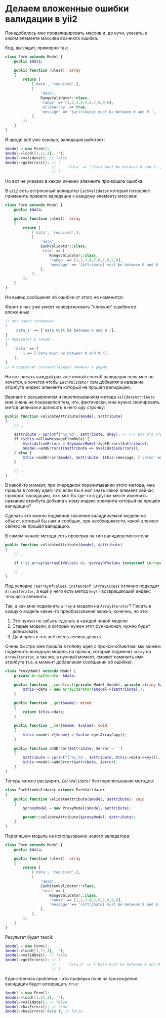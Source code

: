# Делаем вложенные ошибки валидации в yii2

Понадобилось мне провалидировать массив и, до кучи, указать, в каком элементе массива возникла ошибка.

Код, выглядит, примерно так:

```php
class Form extends Model {
    public $data;

    public function rules(): array
    {
        return [
            ['data', 'required',],
            [
                'data',
                RangeValidator::class,
                'range' => [1,2,3,4,5,6,7,8,9,0],
                'allowArray' => true,
                'message' => '{attribute} must be between 0 and 9.',
            ],
        ];
    }
}
```

И вроде всё уже хорошо, валидация работает:

```php
$model = new Form();
$model->load([1,11,3], '');
$model->validate(); // false
$model->getErrors(); // [
                     //     'data' => ['Data must be between 0 and 9.']
                     // ]
```

Но вот не указано в каком именно элементе произошла ошибка.

В `yii2` есть встроенный валидатор `EachValidator` который позволяет применить правило валидации к каждому элементу массива:

```php
class Form extends Model {
    public $data;

    public function rules(): array
    {
        return [
            ['data', 'required',],
            [
                'data',
                EachValidator::class,
                'rule' => [
                    RangeValidator::class,
                    'range' => [1,2,3,4,5,6,7,8,9,0],
                    'message' => '{attribute} must be between 0 and 9.',
                ],
            ],
        ];
    }
}
``` 

Но вывод сообщения об ошибке от этого не изменится.

Фронт у нас уже умеет конвертировать "плоские" ошибки во вложенные:

```php
// вот такое сообщение
[
    'data_1' => ['Data must be between 0 and 9.'],
]
// превратит в такое:
[
    'data' => [
        1 => ['Data must be between 0 and 9.'],
    ],
]
// и подсветит соответствующий элемент в форме.
```

Но вот писать каждый раз кастомный способ валидации поля мне не хочется, а хочется чтобы `EachValidator` сам добавлял в название атрибута индекс элемента который не прошёл валидацию.

Вариант с расширением и переписыванием метода `validateAttribute` мне очень не понравился тем, что, фактически, мне нужно скопировать метод целиком и дописать в него оду строчку:

```php
public function validateAttribute($model, $attribute)
{
    // ...

    $attribute = sprintf('%s_%d', $attribute, $key); // <-- вот эта строчка
    if ($this->allowMessageFromRule) {
        $validationErrors = $dynamicModel->getErrors($attribute);
        $model->addErrors([$attribute => $validationErrors]);
    } else {
        $this->addError($model, $attribute, $this->message, ['value' => $v]);
    }

    // ...
}
```

В какой-то момент, при очередном перечитывании этого метода, мне пришла в голову идея: что если бы я мог знать какой элемент сейчас проходит валидацию, то я мог бы где-то в другом месте изменить название атрибута добавив к нему индекс элемента который не прошёл валидацию?

Сделать это можно подменив значение валидируемой модели на объект, который бы нам и сообщил, при необходимости, какой элемент сейчас не прошёл валидацию.

В самом начале метода есть проверка на тип валидируемого поля:

```php
public function validateAttribute($model, $attribute)
{
    // ...

    if (!is_array($arrayOfValues) && !$arrayOfValues instanceof \ArrayAccess)

    // ...
}
```

Под условие `!$arrayOfValues instanceof \ArrayAccess` отлично подходит `ArrayIterator`, а ещё у него есть метод `key()` возвращающий индекс текущего элемента.

Так, а как мне подменить `array` в модели на `ArrayIterator`? Писать в каждую модель какие-то преобразования можно, конечно, но это:

1. Это нужно не забыть сделать в каждой новой модели
2. Старые модели, в которых нужен этот функционал, нужно будет дописывать
3. Да и просто это всё очень лениво делать

Очень быстро мне пришла в голову идея с прокси-объектом: мы можем подменить исходную модель на прокси, который подменит `array` на `ArrayIterator`, а так же, в нужный момент, сможет изменить имя атрибута (т.е. в момент добавления сообщения об ошибке).

```php
class ProxyModel extends Model {
    private ArrayIterator $data;

    public function __construct(private Model $model, private string $attribute, $config = []) {
        $this->data = new ArrayIterator($model->{$attribute};);
    }

    public function __get($name): mixed
    {
        return $this->data;
    }

    public function __set($name, $value): void
    {
        $this->model->{$name} = $value->getArrayCopy();
    }

    public function addError($attribute, $error = '')
    {
        $attribute = sprintf('%s_%d', $attribute, $this->data->key());
        $this->model->addError($attribute, $error);
    }
}
```

Теперь можно расширить `EachValidator` без переписывания методов:

```php
class EachItemValidator extends EachValidator
{
    public function validateAttribute($model, $attribute): void
    {
        $proxyModel = new ProxyModel($model, $attribute);

        parent::validateAttribute($proxyModel, $attribute);
    }
}
```

Перепишем модель на использование нового валидатора:

```php
class Form extends Model {
    public $data;

    public function rules(): array
    {
        return [
            ['data', 'required',],
            [
                'data',
                EachItemValidator::class,
                'rule' => [
                    RangeValidator::class,
                    'range' => [1,2,3,4,5,6,7,8,9,0],
                    'message' => '{attribute} must be between 0 and 9.',
                ],
            ],
        ];
    }
}
``` 
Результат будет такой:

```php
$model = new Form();
$model->load([1,11,3], '');
$model->validate(); // false
$model->getErrors(); // [
                     //     'data_1' => ['Data must be between 0 and 9.']
                     // ]
```

Единственная проблема - это проверка поля на прохождение валидации будет возвращать `true`:

```php
$model = new Form();
$model->load([1,11,3], '');
$model->validate(); // false
$model->hasErrors(); // true
$model->hasErrors('data'); // false
```

